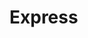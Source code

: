 # Express
<!DOCTYPE>
<html>
<head>
    <meta name="viewport" content="width=device-width, initial-scale=1, maximum-scale=1">
    <meta http-equiv="Content-Type" content="text/html; charset=utf-8" />
    <title>Task01</title>
    <link rel="stylesheet" href="Task01.css">
</head>
<body>
    <div class="contain">
        <div class="div1"></div>
        <div class="div1"></div>
        <div class="div1"></div>
        <div class="div1"></div>
        <div class="div1"></div>
        <div class="div1"></div>
        <div class="div1"></div>
        <div class="div1"></div>
        <div class="div1"></div>
    </div>
</body> 
